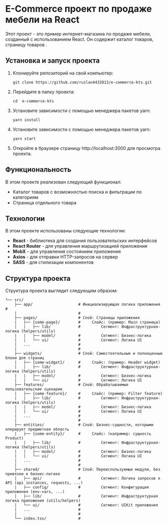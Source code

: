 # E-Commerce проект по продаже мебели на React

Этот проект - это пример интернет-магазина по продаже мебели, созданный с использованием React. Он содержит каталог товаров, страницу товаров .

## Установка и запуск проекта

1. Клонируйте репозиторий на свой компьютер:
    ```shell
    git clone https://github.com/ruslan4432013/e-commerce-kts.git
    ```
2. Перейдите в папку проекта:
    ```shell
    cd  e-commerce-kts
    ```
3. Установите зависимости с помощью менеджера пакетов yarn:
    ```shell
    yarn install
    ```
4. Установите зависимости с помощью менеджера пакетов yarn:
    ```shell
    yarn start
    ```
5. Откройте в браузере страницу http://localhost:3000 для просмотра проекта.


## Функциональность

В этом проекте реализован следующий функционал:

+ Каталог товаров с возможностью поиска и фильтрации по категориям
+ Страница отдельного товара

## Технологии

В этом проекте использованы следующие технологии:

+ **React** - библиотека для создания пользовательских интерфейсов
+ **React Router** - для управления маршрутизацией приложения
+ **MobX** - для управления состоянием приложения
+ **Axios** - для отправки HTTP-запросов на сервер
+ **SASS** - для стилизации компонентов

## Структура проекта

Структура проекта выглядит следующим образом:
```
└── src/
    ├── app/                    # Инициализирующая логика приложения                #
    |                           #
    ├── pages/                  # Слой: Страницы приложения
    |   ├── {some-page}/        #     Слайс: (пример: Main страница)
    |   |   ├── lib/            #         Сегмент: Инфраструктурная-логика (helpers/utils)
    |   |   ├── model/          #         Сегмент: Бизнес-логика
    |   |   └── ui/             #         Сегмент: Логика UI
    |   ...                     #
    |                           #
    ├── widgets/                # Слой: Самостоятельные и полноценные блоки для страниц
    |   ├── {some-widget}/      #     Слайс: (пример: Header widget)
    |   |   ├── lib/            #         Сегмент: Инфраструктурная-логика (helpers/utils)
    |   |   ├── model/          #         Сегмент: Бизнес-логика
    |   |   └── ui/             #         Сегмент: Логика UI
    ├── features/               # Слой: Обрабатываемые пользовательские сценарии
    |   ├── {some-feature}/     #     Слайс: (пример: Filter feature)
    |   |   ├── lib/            #         Сегмент: Инфраструктурная-логика (helpers/utils)
    |   |   ├── model/          #         Сегмент: Бизнес-логика
    |   |   └── ui/             #         Сегмент: Логика UI
    |   ...                     #
    |                           #
    ├── entities/               # Слой: Бизнес-сущности, которыми оперирует предметная область
    |   ├── {some-entity}/      #     Слайс: (например: сущность Product)
    |   |   ├── lib/            #         Сегмент: Инфраструктурная-логика (helpers/utils)
    |   |   ├── model/          #         Сегмент: Бизнес-логика
    |   |   └── ui/             #         Сегмент: Логика UI
    |   ...                     #
    |                           #
    ├── shared/                 # Слой: Переиспользуемые модули, без привязки к бизнес-логике
    |   ├── api/                #         Сегмент: Логика запросов к API (api instances, requests, ...)
    |   ├── config/             #         Сегмент: Конфигурация приложения (env-vars, ...)
    |   ├── lib/                #         Сегмент: Инфраструктурная логика приложения (utils/helpers)
    |   └── ui/                 #         Сегмент: UIKit приложения
    |   ...                     #
    |                           #
    └── index.tsx/              #
```
